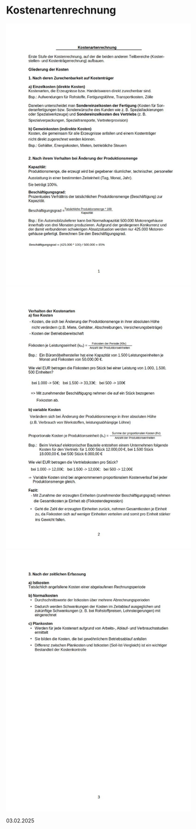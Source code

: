 # Kostenartenrechnung

![kostenartenrechnung](pics/kostenartenrechnung.jpg)
![kostenartenrechnung2](pics/kostenartenrechnung2.jpg)
![kostenartenrechnung3](pics/kostenartenrechnung3.jpg)

03.02.2025
